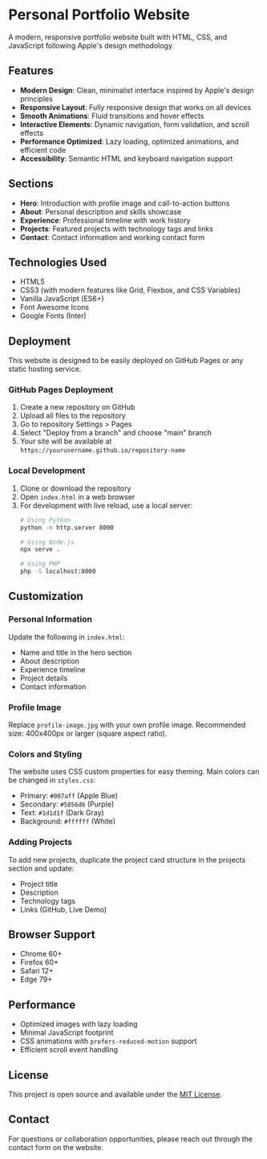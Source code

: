 # Personal Portfolio Website

A modern, responsive portfolio website built with HTML, CSS, and JavaScript following Apple's design methodology.

## Features

- **Modern Design**: Clean, minimalist interface inspired by Apple's design principles
- **Responsive Layout**: Fully responsive design that works on all devices
- **Smooth Animations**: Fluid transitions and hover effects
- **Interactive Elements**: Dynamic navigation, form validation, and scroll effects
- **Performance Optimized**: Lazy loading, optimized animations, and efficient code
- **Accessibility**: Semantic HTML and keyboard navigation support

## Sections

- **Hero**: Introduction with profile image and call-to-action buttons
- **About**: Personal description and skills showcase
- **Experience**: Professional timeline with work history
- **Projects**: Featured projects with technology tags and links
- **Contact**: Contact information and working contact form

## Technologies Used

- HTML5
- CSS3 (with modern features like Grid, Flexbox, and CSS Variables)
- Vanilla JavaScript (ES6+)
- Font Awesome Icons
- Google Fonts (Inter)

## Deployment

This website is designed to be easily deployed on GitHub Pages or any static hosting service.

### GitHub Pages Deployment

1. Create a new repository on GitHub
2. Upload all files to the repository
3. Go to repository Settings > Pages
4. Select "Deploy from a branch" and choose "main" branch
5. Your site will be available at `https://yourusername.github.io/repository-name`

### Local Development

1. Clone or download the repository
2. Open `index.html` in a web browser
3. For development with live reload, use a local server:
   ```bash
   # Using Python
   python -m http.server 8000
   
   # Using Node.js
   npx serve .
   
   # Using PHP
   php -S localhost:8000
   ```

## Customization

### Personal Information
Update the following in `index.html`:
- Name and title in the hero section
- About description
- Experience timeline
- Project details
- Contact information

### Profile Image
Replace `profile-image.jpg` with your own profile image. Recommended size: 400x400px or larger (square aspect ratio).

### Colors and Styling
The website uses CSS custom properties for easy theming. Main colors can be changed in `styles.css`:
- Primary: `#007aff` (Apple Blue)
- Secondary: `#5856d6` (Purple)
- Text: `#1d1d1f` (Dark Gray)
- Background: `#ffffff` (White)

### Adding Projects
To add new projects, duplicate the project card structure in the projects section and update:
- Project title
- Description
- Technology tags
- Links (GitHub, Live Demo)

## Browser Support

- Chrome 60+
- Firefox 60+
- Safari 12+
- Edge 79+

## Performance

- Optimized images with lazy loading
- Minimal JavaScript footprint
- CSS animations with `prefers-reduced-motion` support
- Efficient scroll event handling

## License

This project is open source and available under the [MIT License](LICENSE).

## Contact

For questions or collaboration opportunities, please reach out through the contact form on the website.
